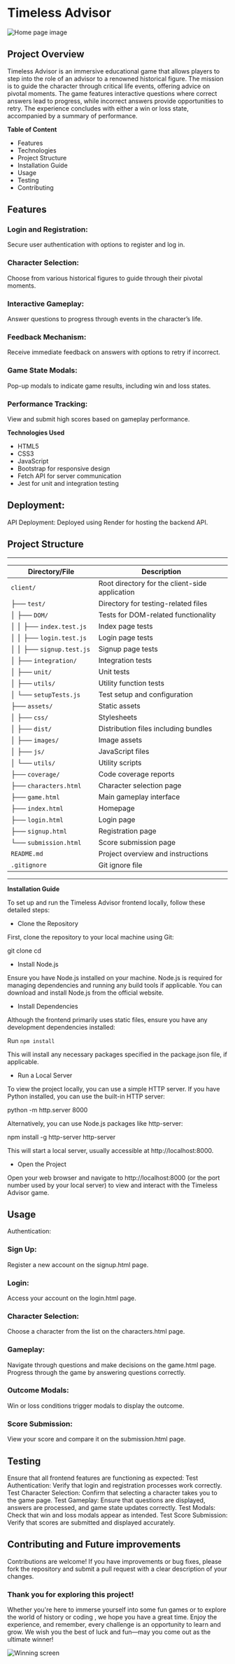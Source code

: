 # Timeless Advisor

![Home page image](./assets/images/timeless_readme.png)

## Project Overview

Timeless Advisor is an immersive educational game that allows players to step into the role of an advisor to a renowned historical figure. The mission is to guide the character through critical life events, offering advice on pivotal moments. The game features interactive questions where correct answers lead to progress, while incorrect answers provide opportunities to retry. The experience concludes with either a win or loss state, accompanied by a summary of performance.

**Table of Content**

- Features
- Technologies
- Project Structure
- Installation Guide
- Usage
- Testing
- Contributing

## Features

### Login and Registration:

Secure user authentication with options to register and log in.

### Character Selection:

Choose from various historical figures to guide through their pivotal moments.

### Interactive Gameplay:

Answer questions to progress through events in the character’s life.

### Feedback Mechanism:

Receive immediate feedback on answers with options to retry if incorrect.

### Game State Modals:

Pop-up modals to indicate game results, including win and loss states.

### Performance Tracking:

View and submit high scores based on gameplay performance.

**Technologies Used**

- HTML5
- CSS3
- JavaScript
- Bootstrap for responsive design
- Fetch API for server communication
- Jest for unit and integration testing

## Deployment:

API Deployment: Deployed using Render for hosting the backend API.

## Project Structure

---

| **Directory/File**         | **Description**                                |
| -------------------------- | ---------------------------------------------- |
| `client/`                  | Root directory for the client-side application |
| ├── `test/`                | Directory for testing-related files            |
| │ ├── `DOM/`               | Tests for DOM-related functionality            |
| │ │ ├── `index.test.js`    | Index page tests                               |
| │ │ ├── `login.test.js`    | Login page tests                               |
| │ │ ├── `signup.test.js`   | Signup page tests                              |
| │ ├── `integration/      ` | Integration tests                              |
| │ ├── `unit/`              | Unit tests                                     |
| │ ├── `utils/`             | Utility function tests                         |
| │ └── `setupTests.js`      | Test setup and configuration                   |
| ├── `assets/`              | Static assets                                  |
| │ ├── `css/`               | Stylesheets                                    |
| │ ├── `dist/`              | Distribution files including bundles           |
| │ ├── `images/`            | Image assets                                   |
| │ ├── `js/`                | JavaScript files                               |
| │ └── `utils/`             | Utility scripts                                |
| ├── `coverage/`            | Code coverage reports                          |
| ├── `characters.html`      | Character selection page                       |
| ├── `game.html`            | Main gameplay interface                        |
| ├── `index.html`           | Homepage                                       |
| ├── `login.html`           | Login page                                     |
| ├── `signup.html`          | Registration page                              |
| └── `submission.html`      | Score submission page                          |
| `README.md`                | Project overview and instructions              |
| `.gitignore`               | Git ignore file                                |

---

**Installation Guide**

To set up and run the Timeless Advisor frontend locally, follow these detailed steps:

- Clone the Repository

First, clone the repository to your local machine using Git:

git clone <repository-url>
cd <project-directory>

- Install Node.js

Ensure you have Node.js installed on your machine. Node.js is required for managing dependencies and running any build tools if applicable. You can download and install Node.js from the official website.

- Install Dependencies

Although the frontend primarily uses static files, ensure you have any development dependencies installed:

Run `npm install`

This will install any necessary packages specified in the package.json file, if applicable.

- Run a Local Server

To view the project locally, you can use a simple HTTP server. If you have Python installed, you can use the built-in HTTP server:

python -m http.server 8000

Alternatively, you can use Node.js packages like http-server:

npm install -g http-server
http-server

This will start a local server, usually accessible at http://localhost:8000.

- Open the Project

Open your web browser and navigate to http://localhost:8000 (or the port number used by your local server) to view and interact with the Timeless Advisor game.

## Usage

Authentication:

### Sign Up:

Register a new account on the signup.html page.

### Login:

Access your account on the login.html page.

### Character Selection:

Choose a character from the list on the characters.html page.

### Gameplay:

Navigate through questions and make decisions on the game.html page.
Progress through the game by answering questions correctly.

### Outcome Modals:

Win or loss conditions trigger modals to display the outcome.

### Score Submission:

View your score and compare it on the submission.html page.

## Testing

Ensure that all frontend features are functioning as expected:
Test Authentication: Verify that login and registration processes work correctly.
Test Character Selection: Confirm that selecting a character takes you to the game page.
Test Gameplay: Ensure that questions are displayed, answers are processed, and game state updates correctly.
Test Modals: Check that win and loss modals appear as intended.
Test Score Submission: Verify that scores are submitted and displayed accurately.

## Contributing and Future improvements

Contributions are welcome! If you have improvements or bug fixes, please fork the repository and submit a pull request with a clear description of your changes.

### Thank you for exploring this project!

Whether you're here to immerse yourself into some fun games or to explore the world of history or coding , we hope you have a great time. Enjoy the experience, and remember, every challenge is an opportunity to learn and grow. We wish you the best of luck and fun—may you come out as the ultimate winner!

![Winning screen](./assets/images/win_readme.png)
